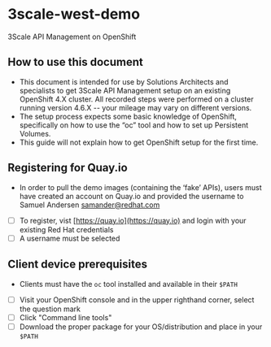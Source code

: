 # 3scale-west-demo

3Scale API Management on OpenShift

## How to use this document
- This document is intended for use by Solutions Architects and specialists to get 3Scale API Management setup on an existing OpenShift 4.X cluster. All recorded steps were performed on a cluster running version 4.6.X -- your mileage may vary on different versions. 
- The setup process expects some basic knowledge of OpenShift, specifically on how to use the “oc” tool and how to set up Persistent Volumes.
- This guide will not explain how to get OpenShift setup for the first time. 

## Registering for Quay.io
- In order to pull the demo images (containing the ‘fake’ APIs), users must have created an account on Quay.io and provided the username to Samuel Andersen [samander@redhat.com](mailto:samander@redhat.com)
- [ ] To register, vist [https://quay.io](https://quay.io) and login with your existing Red Hat credentials
- [ ] A username must be selected

## Client device prerequisites
- Clients must have the `oc` tool installed and available in their `$PATH`
- [ ] Visit your OpenShift console and in the upper righthand corner, select the question mark
- [ ] Click "Command line tools"
- [ ] Download the proper package for your OS/distribution and place in your `$PATH`